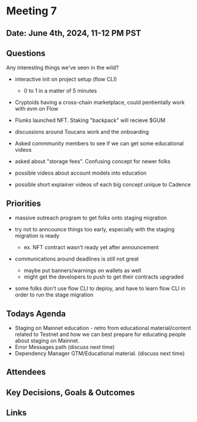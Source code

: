 # Meeting 7

## Date: June 4th, 2024, 11-12 PM PST

## Questions

Any interesting things we've seen in the wild?

- interactive init on project setup (flow CLI)

  - 0 to 1 in a matter of 5 minutes

- Cryptoids having a cross-chain marketplace, could pentientally work with evm on Flow

- Flunks launched NFT. Staking "backpack" will recieve $GUM

- discussions around Toucans work and the onboarding

- Asked commmunity members to see if we can get some educational videos

- asked about "storage fees". Confusing concept for newer folks

- possible videos about account models into education

- possible short explainer videos of each big concept unique to Cadence

## Priorities

- massive outreach program to get folks onto staging migration

- try not to anncounce things too early, especially with the staging migration is ready

  - ex. NFT contract wasn't ready yet after announcement

- communications around deadlines is still not great

  - maybe put banners/warnings on wallets as well
  - might get the developers to push to get their contracts upgraded

- some folks don't use flow CLI to deploy, and have to learn flow CLI in order to run the stage migration

## Todays Agenda

- Staging on Mainnet education - retro from educational material/content related to Testnet and how we can best prepare for educating people about staging on Mainnet.
- Error Messages path (discuss next time)
- Dependency Manager GTM/Educational material. (discuss next time)

## Attendees

## Key Decisions, Goals & Outcomes

## Links
